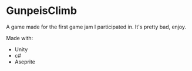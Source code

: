 # GunpeisClimb
A game made for the first game jam I participated in. It's pretty bad, enjoy.

Made with:
- Unity
- c#
- Aseprite
